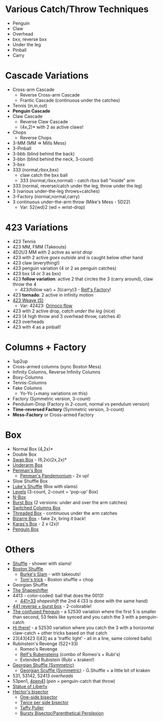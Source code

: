 # Various Catch/Throw Techniques

- Penguin
- Claw
- Overhead
- bxx, reverse bxx
- Under the leg
- Pinball
- Carry

# Cascade Variations

- Cross-arm Cascade
  - Reverse Cross-arm Cascade
  - Frantic Cascade (continuous under the catches)
- Tennis (in,in,out)
- **Penguin Cascade**
- Claw Cascade
  - Reverse Claw Cascade
  - (4x,2)\* with 2 as active claws!
- Chops
  - Reverse Chops
- 3-MM (MM => Mills Mess)
- 3-Pinball
- 3-bbb (blind behind the back)
- 3-bbn (blind behind the neck, 3-count)
- 3-bxx
- 333 (normal,rbxx,bxx)
  - claw catch the bxx ball
  - 333 (normal,rbxx,normal) - catch rbxx ball "inside" arm
- 333 (normal, reverse/catch under the leg, throw under the leg)
- 3 (various under-the-leg throws+catches)
- 3-Factory (normal,normal,carry)
- 3 continuous under-the-arm throw (Mike's Mess - 5D22)
  - Var: 52{wd}2 (wd = wrist-drop)

# 423 Variations

- 423 Tennis
- 423 MM, FMM (Takeouts)
- 4D2U3 MM with 2 active as *wrist drop*
- 423 with 2 active *goes outside* and is caught below other hand
- 423 claw (everything!)
- 423 penguin variation (4 or 2 as penguin catches)
- 423 bxx (4 or 3 as bxx)
- 423 **follow variation**: active 2 that circles the 3 (carry around), claw throw the 4
  - 423(follow var) + 3(carry)3 - [Relf's Factory](http://www.libraryofjuggling.com/Tricks/3balltricks/Relf'sFactory.html)!
- 423 **tornado**: 2 active in infinity motion
- [423 Weave (S)](http://www.libraryofjuggling.com/Tricks/3balltricks/Weave.html)
  - Var: 42423: [Orinoco flow](http://www.libraryofjuggling.com/Tricks/3balltricks/OrinocoFlow.html)
- 423 with 2 active drop, *catch under the leg* (nice)
- 423 (4 high throw and 3 overhead throw, catches 4)
- 423 overheads
- 423 with 4 as a pinball!

# Columns + Factory

- 1up2up
- Cross-armed columns (sync Boston Mess)
- Infinity Columns, Reverse Infinity Columns
- Boxy-Columns
- Tennis-Columns
- Fake Columns
  - Yo-Yo (+many variations on this)
- Factory (Symmetric version, 3-count)
- Pendulum-Drop (Factory in 2-count, normal vs pendulum version)
- **Time-reversed Factory** (Symmetric version, 3-count)
- **Mess-Factory** or Cross-armed Factory

# Box

- Normal Box (4,2x)\*
- Double Box
- [Swap Box](http://www.libraryofjuggling.com/Tricks/3balltricks/SwapBox.html) - (6,2x)(2x,2x)\*
- [Underarm Box](http://www.libraryofjuggling.com/Tricks/3balltricks/UnderarmBox.html)
- [Penman's Box](http://www.libraryofjuggling.com/Tricks/3balltricks/Penman'sBox.html)
  - [Penman's Pandemonium](http://www.libraryofjuggling.com/Tricks/3balltricks/Penman'sPandemonium.html) - 2x up!
- Slow Shuffle Box
- [Luke's Shuffle](http://www.libraryofjuggling.com/Tricks/3balltricks/Luke'sShuffle.html) (Box with slams)
- [Levels](http://www.libraryofjuggling.com/Tricks/3balltricks/Levels.html) (3-count, 2-count = 'pop-up' Box)
- [N-Box](http://www.libraryofjuggling.com/Tricks/3balltricks/N-Box.html)
- [Burst Box](http://www.libraryofjuggling.com/Tricks/3balltricks/BurstBox.html) (2 versions: under and over the arm catches)
- [Switched Columns Box](http://www.libraryofjuggling.com/Tricks/3balltricks/SwitchedBox.html)
- [Threaded Box](http://www.libraryofjuggling.com/Tricks/3balltricks/ThreadedBox.html) - continuous under the arm catches
- [Bizarre Box](http://www.libraryofjuggling.com/Tricks/3balltricks/BizarreBox.html) - fake 2x, bring it back!
- [Karas's Box](http://www.libraryofjuggling.com/Tricks/3balltricks/Karas'Box.html) - 2 x (2x)!
- [Penguin Box](https://www.instagram.com/tv/B-PblMDAD9A)

# Others

- [Shuffle](http://www.libraryofjuggling.com/Tricks/3balltricks/Shuffle.html) - shower with slams!
- [Boston Shuffle](http://www.libraryofjuggling.com/Tricks/3balltricks/BostonShuffle.html)
  - [Burke's Slam](http://www.libraryofjuggling.com/Tricks/3balltricks/Burke'sSlam.html) - with takeouts!
  - [Tom's trick](http://www.libraryofjuggling.com/Tricks/3balltricks/Tom'sTrick.html) - Boston shuffle + chop
- Georgian Shuffle
- [The Shapeshifter](https://www.youtube.com/watch?v=Wrbzlipw0gA)
- 4413 - color-coded: ball that does the 0013!
  - [441+33](https://www.instagram.com/p/B_N0FyTA2qx/) *shapeshift* the 2nd 4 (33 is done with the same hand)
- [441 reverse + burst box](https://youtu.be/J67qbuuZ85I) - 2-colorable!
- [The confused Penguin](https://www.instagram.com/tv/B-FFADRAcWn/) - a 52530 variation where the first 5 is smaller than second, 53 feels like synced and you catch the 3 with a penguin-catch
- [Hi there!](https://www.instagram.com/tv/B-9bbRbgvHc/) - a 52530 variation where you catch the 3 with a horizontal claw-catch + other tricks based on that catch
- 23[43]423 ([43] as a 'traffic light' - all in a line, same colored balls)
- Rubinstein's Revenge (522+33)
  - Romeo's Revenge
  - [Relf's Rubensteins](http://www.libraryofjuggling.com/Tricks/3balltricks/Relf'sRubensteins.html) (combo of Romeo's + Rubi's)
  - Extended Rubistein (Rubi + kraken!)
- [Georgian Shuffle (Symmetric)](https://youtu.be/HgiMI46j0WY?t=307)
  - [Georgian Scuffle (Symmetric)](https://youtu.be/HgiMI46j0WY?t=491) - G.Shuffle + a little bit of kraken
- 531, 53142, 52413 *overheads*
- 53pen1, [4pen41](https://www.instagram.com/p/B-PblMDAD9A) (*pen* = penguin-catch that throw)
- [Statue of Liberty](http://www.libraryofjuggling.com/Tricks/3balltricks/StatueofLiberty.html)
- [Hector's bisector](https://www.youtube.com/watch?v=BQC9Q2wKPsA)
  - [One-side bisector](https://youtu.be/BQC9Q2wKPsA?t=230)
  - [Twice per side bisector](https://youtu.be/BQC9Q2wKPsA?t=241)
  - [Taffy Puller](https://youtu.be/BQC9Q2wKPsA?t=299)
  - [Bursty Bisector/Parenthetical Perplexion](https://youtu.be/QyQ9pNvy4bY?t=24)

